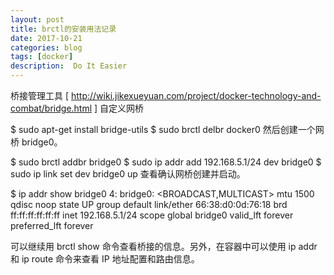 ```yaml
---
layout: post
title: brctl的安装用法记录
date: 2017-10-21
categories: blog
tags: [docker]
description:  Do It Easier
---
```


桥接管理工具
[ http://wiki.jikexueyuan.com/project/docker-technology-and-combat/bridge.html ]
自定义网桥



$ sudo apt-get install bridge-utils
$ sudo brctl delbr docker0
然后创建一个网桥 bridge0。

$ sudo brctl addbr bridge0
$ sudo ip addr add 192.168.5.1/24 dev bridge0
$ sudo ip link set dev bridge0 up
查看确认网桥创建并启动。

$ ip addr show bridge0
4: bridge0: <BROADCAST,MULTICAST> mtu 1500 qdisc noop state UP group default
    link/ether 66:38:d0:0d:76:18 brd ff:ff:ff:ff:ff:ff
    inet 192.168.5.1/24 scope global bridge0
       valid_lft forever preferred_lft forever

可以继续用 brctl show 命令查看桥接的信息。另外，在容器中可以使用 ip addr 和 ip route 命令来查看 IP 地址配置和路由信息。
